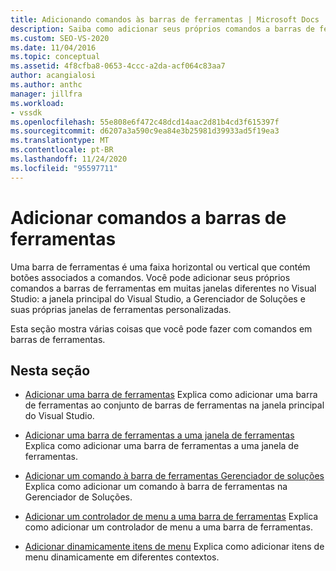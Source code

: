 ```yaml
---
title: Adicionando comandos às barras de ferramentas | Microsoft Docs
description: Saiba como adicionar seus próprios comandos a barras de ferramentas no Windows no Visual Studio, incluindo a janela principal, a Gerenciador de Soluções e as janelas de ferramentas personalizadas.
ms.custom: SEO-VS-2020
ms.date: 11/04/2016
ms.topic: conceptual
ms.assetid: 4f8cfba8-0653-4ccc-a2da-acf064c83aa7
author: acangialosi
ms.author: anthc
manager: jillfra
ms.workload:
- vssdk
ms.openlocfilehash: 55e808e6f472c48dcd14aac2d81b4cd3f615397f
ms.sourcegitcommit: d6207a3a590c9ea84e3b25981d39933ad5f19ea3
ms.translationtype: MT
ms.contentlocale: pt-BR
ms.lasthandoff: 11/24/2020
ms.locfileid: "95597711"
---
```

# <a name="add-commands-to-toolbars"></a>Adicionar comandos a barras de ferramentas
Uma barra de ferramentas é uma faixa horizontal ou vertical que contém botões associados a comandos. Você pode adicionar seus próprios comandos a barras de ferramentas em muitas janelas diferentes no Visual Studio: a janela principal do Visual Studio, a Gerenciador de Soluções e suas próprias janelas de ferramentas personalizadas.

 Esta seção mostra várias coisas que você pode fazer com comandos em barras de ferramentas.

## <a name="in-this-section"></a>Nesta seção
- [Adicionar uma barra de ferramentas](../extensibility/adding-a-toolbar.md) Explica como adicionar uma barra de ferramentas ao conjunto de barras de ferramentas na janela principal do Visual Studio.

- [Adicionar uma barra de ferramentas a uma janela de ferramentas](../extensibility/adding-a-toolbar-to-a-tool-window.md) Explica como adicionar uma barra de ferramentas a uma janela de ferramentas.

- [Adicionar um comando à barra de ferramentas Gerenciador de soluções](../extensibility/adding-a-command-to-the-solution-explorer-toolbar.md) Explica como adicionar um comando à barra de ferramentas na Gerenciador de Soluções.

- [Adicionar um controlador de menu a uma barra de ferramentas](../extensibility/adding-a-menu-controller-to-a-toolbar.md) Explica como adicionar um controlador de menu a uma barra de ferramentas.

- [Adicionar dinamicamente itens de menu](../extensibility/dynamically-adding-menu-items.md) Explica como adicionar itens de menu dinamicamente em diferentes contextos.
